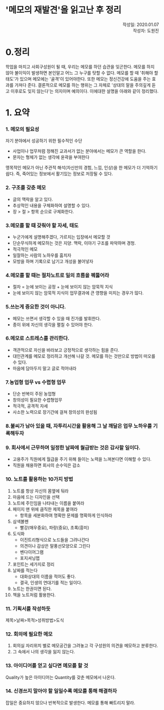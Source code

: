 '메모의 재발견'을 읽고난 후 정리
=================================
<p align="right">작성일: 2020.01.07<br> 작성자: 도원진 </p>

# 0.정리
 학업을 마치고 사회구성원이 될 때, 우리는 메모를 하던 습관을 잊곤한다. 메모를 하지 않아 불이익이 발생하면 본인말고 어느 그 누구를 탓할 수 없다. 메모를 할 때 '취해야 할 태도'가 있으며 메모에는 '골격'이 있어야한다. 또한 메모는 정신건강에 도움을 주는 효과를 가져다 준다. 결론적으로 메모를 하는 행위는 그 자체로 '상대의 말을 주의깊게 듣고 이후로도 잊지 않는다'는 의지이며 예의이다. 이에대한 설명을 아래와 같이 정리했다.
 
# 1. 요약
### 1. 메모의 필요성
자기 분야에서 성공하기 위한 필수적인 수단
* 사업이나 업무처럼 정해진 교과서가 없는 분야에서는 메모가 큰 역할을 한다. 
* 문자는 형체가 없는 생각에 윤곽을 부여한다

맹목적인 메모가 아닌 주관적 해석(자신만의 경험, 느낌, 인상)을 한 메모가 더 기억하기 쉽다. 즉, 죽어있는 정보에서 활기있는 정보로 저장될 수 있다.
### 2. 구조를 갖춘 메모
* 글의 맥락을 알고 있다.
* 추상적인 내용을 구체화하여 설명할 수 있다.
* 장 > 절 > 항목  순으로 구체화한다.

### 3.메모를 할 때 갖춰야 할 자세, 태도
* 누군가에게 설명해주겠다, 가르치는 입장에서 메모할 것
* 단순무식하게 메모하는 것은 지양. 맥락, 이야기 구조를 파악하며 경청.
* 적극적인 메모
* 일잘하는 사람의 노하우를 훔치자
* 모방을 하며 기록으로 남기고 개성을 불어넣자

### 4.메모를 할 때는 절차노트로 일의 흐름을 꿰뚫어라
* 절차 = 눈에 보이는 공정 + 눈에 보이지 않는 암묵적 지식
* 눈에 보이지 않는 암묵적 지식이 업무결과에 큰 영향을 미치는 경우가 많다.

### 5.쓰는게 중요한 것이 아니다.
* 메모는 쓰면서 생각할 수 있을 때 진가를 발휘한다.
* 종이 위에 자신의 생각을 펼칠 수 있어야 한다.

### 6.메모로 스트레스를 관리한다.
* 객관적으로 자신을 바라보고 긍정적으로 생각하는 힘을 준다.
* 대인관계를 메모로 정리하고 개선해 나갈 것. 메모를 하는 것만으로 방법이 떠오를 수 있다.
* 마음에 담아두지 말고 글로 적어내라

### 7.농업형 업무 vs 수렵형 업무
* 단순 반복이 주된 농업형
* 창의성이 필요한 수렵형업무
* 적극적, 공격적 자세
* 사소한 노력으로 장기간에 걸쳐 창의성의 완성됨

### 8.불씨가 남아 있을 때, 자투리시간을 활용해 그 날 깨달은 업무 노하우를 기록해두자

### 9. 회사에서 근무하며 일정한 날짜에 월급받는 것은 감사할 일이다.
* 고용주가 직원에게 월급을 주기 위해 들이는 노력을 느껴본다면 이해할 수 있다.
* 직원을 채용하면 회사의 순수익은 감소

### 10. 노트를 활용하는 10가지 방법
1. 노트를 항상 자신의 몸옆에 둬라
1. 마음에 드는 디자인을 선택
1. 노트에 주인임을 나타내는 이름을 붙여라
1. 페이지 맨 위에 큼직한 제목을 붙여라
     - 항목을 세분화하여 명확한 문제를 명확하게 인식하라
1. 삼색볼펜
     - 빨강(매우중요), 파랑(중요), 초록(흥미)
1. 도식화
     - 이진트리형식으로 노드들을 그려나간다
     - 의견이나 감상은 말풍선모양으로 그린다
     - 벤다이어그램
     - 포지셔닝맵
1. 포인트는 세가지로 정리 
1. 날짜를 적는다
     - 대화상대의 이름을 적어도 좋다.
     - 결국, 인생의 연대기를 적는 일이다.
1. 노트는 한권이면 된다.
1. 책을 노트처럼 활용한다.

### 11. 기획서를 작성하듯
제목>날짜>목적>성취방법>도식

### 12. 회의에 필요한 메모
1. 회의실 자리위치 별로 메모공간을 그려놓고 각 구성원의 의견을 메모하고 분류한다.
1. 그 속에서 나의 생각을 잃지 않는다.

### 13. 아이디어를 얻고 싶다면 메모를 할 것
Quality가 높은 아이디어는 Quantity를 갖춘 메모에서 나온다.

### 14. 신경쓰지 말아야 할 일일수록 메모를 통해 해결하자
잡일은 중요하지 않으나 반복적으로 발생한다. 메모를 통해 빠트리지 말라.

